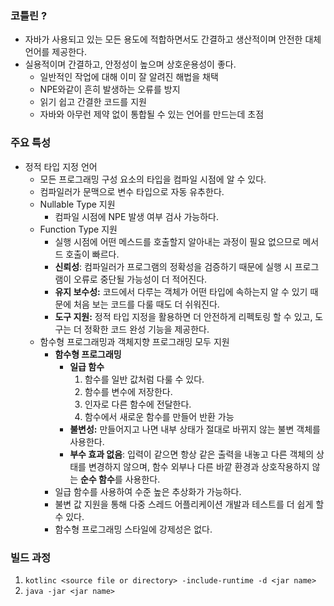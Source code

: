 ### 코틀린 ?

- 자바가 사용되고 있는 모든 용도에 적합하면서도 간결하고 생산적이며 안전한 대체언어를 제공한다.
- 실용적이며 간결하고, 안정성이 높으며 상호운용성이 좋다.
    - 일반적인 작업에 대해 이미 잘 알려진 해법을 채택
    - NPE와같이 흔히 발생하는 오류를 방지
    - 읽기 쉽고 간결한 코드를 지원
    - 자바와 아무런 제약 없이 통합될 수 있는 언어를 만드는데 초점

### 주요 특성

- 정적 타입 지정 언어
    - 모든 프로그래밍 구성 요소의 타입을 컴파일 시점에 알 수 있다.
    - 컴파일러가 문맥으로 변수 타입으로 자동 유추한다.
    - Nullable Type 지원
        - 컴파일 시점에 NPE 발생 여부 검사 가능하다.
    - Function Type 지원
        - 실행 시점에 어떤 메스드를 호출할지 알아내는 과정이 필요 없으므로 메서드 호출이 빠르다.
        - **신뢰성**: 컴파일러가 프로그램의 정확성을 검증하기 때문에 실행 시 프로그램이 오류로 중단될 가능성이 더 적어진다.
        - **유지 보수성:** 코드에서 다루는 객체가 어떤 타입에 속하는지 알 수 있기 때문에 처음 보는 코드를 다룰 때도 더 쉬워진다.
        - **도구 지원:** 정적 타입 지정을 활용하면 더 안전하게 리펙토링 할 수 있고, 도구는 더 정확한 코드 완성 기능을 제공한다.
    - 함수형 프로그래밍과 객체지향 프로그래밍 모두 지원
        - **함수형 프로그래밍**
            - **일급 함수**
                1. 함수를 일반 값처럼 다룰 수 있다.
                2. 함수를 변수에 저장한다.
                3. 인자로 다른 함수에 전달한다.
                4. 함수에서 새로운 함수를 만들어 반환 가능
            - **불변성:** 만들어지고 나면 내부 상태가 절대로 바뀌지 않는 불변 객체를 사용한다.
            - **부수 효과 없음**: 입력이 같으면 항상 같은 출력을 내놓고 다른 객체의 상태를 변경하지 않으며, 함수 외부나 다른 바깥 환경과 상호작용하지 않는 **순수 함수**를 사용한다.
        - 일급 함수를 사용하여 수준 높은 추상화가 가능하다.
        - 불변 값 지원을 통해 다중 스레드 어플리케이션 개발과 테스트를 더 쉽게 할 수 있다.
        - 함수형 프로그래밍 스타일에 강제성은 없다.

### 빌드 과정



1. `kotlinc <source file or directory> -include-runtime -d <jar name>`
2. `java -jar <jar name>`
